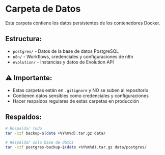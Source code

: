 # Carpeta de Datos

Esta carpeta contiene los datos persistentes de los contenedores Docker.

## Estructura:

- `postgres/` - Datos de la base de datos PostgreSQL
- `n8n/` - Workflows, credenciales y configuraciones de n8n  
- `evolution/` - Instancias y datos de Evolution API

## ⚠️ Importante:

- Estas carpetas están en `.gitignore` y NO se suben al repositorio
- Contienen datos sensibles como credenciales y configuraciones
- Hacer respaldos regulares de estas carpetas en producción

## Respaldos:

```bash
# Respaldar todo
tar -czf backup-$(date +%Y%m%d).tar.gz data/

# Respaldar solo base de datos
tar -czf postgres-backup-$(date +%Y%m%d).tar.gz data/postgres/
```